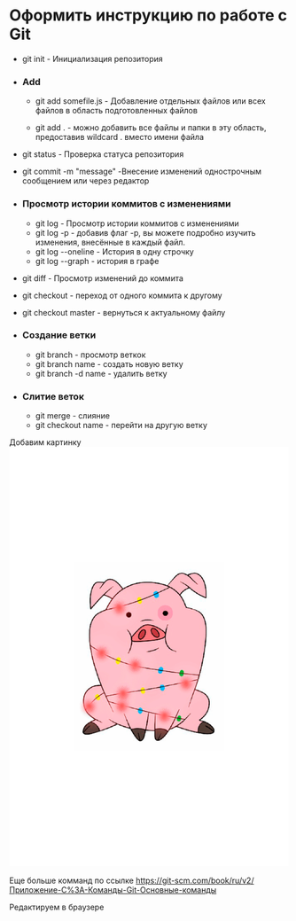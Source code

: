 # Оформить инструкцию по работе с Git

* git init - Инициализация репозитория

* ### **Add**
  * git add somefile.js - Добавление отдельных файлов или всех файлов в область подготовленных файлов

  * git add . - можно добавить все файлы и папки в эту область, предоставив wildcard . вместо имени файла

* git status - Проверка статуса репозитория


* git commit -m "message" -Внесение изменений однострочным сообщением или через редактор

* ### **Просмотр истории коммитов с изменениями** 
  * git log - Просмотр истории коммитов с изменениями
  * git log -p - добавив флаг -p, вы можете подробно изучить изменения, внесённые в каждый файл.
  * git log --oneline - История в одну строчку
  * git log --graph - история в графе

* git diff - Просмотр изменений до коммита

* git checkout - переход от одного коммита к другому

* git checkout master - вернуться к актуальному файлу

* ### **Создание ветки**
  * git branch - просмотр веткок
  * git branch name - создать новую ветку
  * git branch -d name - удалить ветку

* ### **Слитие веток**
  * git merge - cлияние
  * git checkout name - перейти на другую ветку


Добавим картинку ![Текст с описанием картинки](Пухля2.gif)






Еще больше комманд по ссылке https://git-scm.com/book/ru/v2/Приложение-C%3A-Команды-Git-Основные-команды


Редактируем в браузере 





